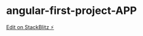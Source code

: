 # angular-first-project-APP

[Edit on StackBlitz ⚡️](https://stackblitz.com/edit/angular-cbgufy-fbqyqz)